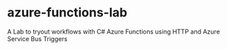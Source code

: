 # azure-functions-lab

A Lab to tryout workflows with C# Azure Functions using HTTP and Azure Service Bus Triggers
